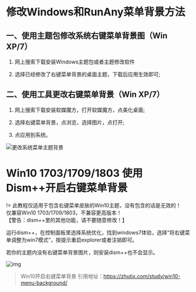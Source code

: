 # 修改Windows和RunAny菜单背景方法
## 一、使用主题包修改系统右键菜单背景图（Win XP/7）

1. 网上搜索下载安装Windows主题包或者主题修改软件

2. 选择已经修改了右键菜单背景的桌面主题，下载后应用生效即可;


## 二、使用工具更改右键菜单背景（Win XP/7）

1. 网上搜索下载安装软媒魔方，打开软媒魔方，点美化桌面;

2. 选择右键菜单背景，点浏览，选择图片，点打开;

3. 点应用到系统。

![更改系统菜单主题背景](../assets/images/articleImg/change-system-menu-theme.jpg)

# Win10 1703/1709/1803 使用Dism++开启右键菜单背景

!> 此教程仅适用于包含右键菜单皮肤的Win10主题，没有包含的话是无效的！  
仅兼容Win10 1703/1709/1803，不兼容更高版本！  
【警告：dism++里的其他功能，请不要随意修改！】

运行dism++，在控制面板里选择系统优化，找到windows7体验，选择“将右键菜单调整为win7模式”，按提示重启explorer或者注销即可。

若你的主题内没有右键菜单背景图片，则安装dism++也不会显示。

![img](https://dl.zhutix.net/2017/09/0061jqZ9ly1fhrln1zng3j314w0m8noo.jpg)

> Win10开启右键菜单背景 引用地址：https://zhutix.com/study/win10-menu-background/